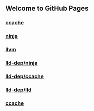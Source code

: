 ## Welcome to GitHub Pages


### [ccache](ccache/index.md)
### [ninja](ninja/index.md)
### [llvm](llvm/index.md)
### [lld-dep/ninja](lld-dep/ninja/index.md)
### [lld-dep/ccache](lld-dep/ccache/index.md)
### [lld-dep/lld](lld-dep/lld/index.md)
### [ccache](ccache/index.md)

